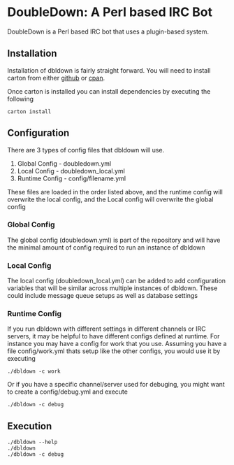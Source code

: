 # DoubleDown: A Perl based IRC Bot #

DoubleDown is a Perl based IRC bot that uses a plugin-based system.


## Installation ##

Installation of dbldown is fairly straight forward.  You will need to install carton from either [github](https://github.com/miyagawa/carton) or [cpan](http://search.cpan.org/~miyagawa/Carton-v1.0.12/lib/Carton.pm).

Once carton is installed you can install dependencies by executing the following

    carton install

## Configuration ##

There are 3 types of config files that dbldown will use.

1. Global Config   - doubledown.yml
2. Local Config    - doubledown\_local.yml
3. Runtime Config  - config/filename.yml

These files are loaded in the order listed above, and the runtime config will overwrite the local config, and the Local config will overwrite the global config

### Global Config ###
The global config (doubledown.yml) is part of the repository and will have the minimal amount of config required to run an instance of dbldown

### Local Config ###
The local config (doubledown\_local.yml) can be added to add configuration variables that will be similar across multiple instances of dbldown.  These could include message queue setups as well as database settings

### Runtime Config ###
If you run dbldown with different settings in different channels or IRC servers, it may be helpful to have different configs defined at runtime.  For instance you may have a config for work that you use.  Assuming you have a file config/work.yml thats setup like the other configs, you would use it by executing

    ./dbldown -c work

Or if you have a specific channel/server used for debuging, you might want to create a config/debug.yml and execute

    ./dbldown -c debug

## Execution ##

    ./dbldown --help
    ./dbldown
    ./dbldown -c debug
